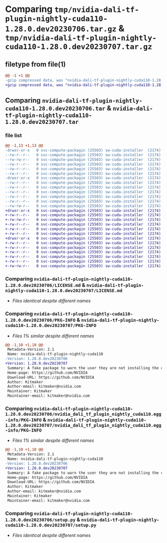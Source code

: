 # Comparing `tmp/nvidia-dali-tf-plugin-nightly-cuda110-1.28.0.dev20230706.tar.gz` & `tmp/nvidia-dali-tf-plugin-nightly-cuda110-1.28.0.dev20230707.tar.gz`

## filetype from file(1)

```diff
@@ -1 +1 @@
-gzip compressed data, was "nvidia-dali-tf-plugin-nightly-cuda110-1.28.0.dev20230706.tar", last modified: Thu Jul  6 14:23:36 2023, max compression
+gzip compressed data, was "nvidia-dali-tf-plugin-nightly-cuda110-1.28.0.dev20230707.tar", last modified: Mon Jul 10 14:23:31 2023, max compression
```

## Comparing `nvidia-dali-tf-plugin-nightly-cuda110-1.28.0.dev20230706.tar` & `nvidia-dali-tf-plugin-nightly-cuda110-1.28.0.dev20230707.tar`

### file list

```diff
@@ -1,13 +1,13 @@
-drwxr-xr-x   0 svc-compute-packagin (25503) sw-cuda-installer  (2174)        0 2023-07-06 14:23:36.188166 nvidia-dali-tf-plugin-nightly-cuda110-1.28.0.dev20230706/
--rw-r--r--   0 svc-compute-packagin (25503) sw-cuda-installer  (2174)      469 2023-07-06 14:23:36.000000 nvidia-dali-tf-plugin-nightly-cuda110-1.28.0.dev20230706/ERROR.txt
--rw-rw-r--   0 svc-compute-packagin (25503) sw-cuda-installer  (2174)    11336 2023-07-06 05:01:19.000000 nvidia-dali-tf-plugin-nightly-cuda110-1.28.0.dev20230706/LICENSE.md
--rw-r--r--   0 svc-compute-packagin (25503) sw-cuda-installer  (2174)       37 2023-07-06 14:23:36.000000 nvidia-dali-tf-plugin-nightly-cuda110-1.28.0.dev20230706/PACKAGE_NAME
--rw-r--r--   0 svc-compute-packagin (25503) sw-cuda-installer  (2174)     1708 2023-07-06 14:23:36.188166 nvidia-dali-tf-plugin-nightly-cuda110-1.28.0.dev20230706/PKG-INFO
--rw-r--r--   0 svc-compute-packagin (25503) sw-cuda-installer  (2174)      316 2023-07-06 14:23:36.000000 nvidia-dali-tf-plugin-nightly-cuda110-1.28.0.dev20230706/README.rst
-drwxr-xr-x   0 svc-compute-packagin (25503) sw-cuda-installer  (2174)        0 2023-07-06 14:23:36.188166 nvidia-dali-tf-plugin-nightly-cuda110-1.28.0.dev20230706/nvidia_dali_tf_plugin_nightly_cuda110.egg-info/
--rw-r--r--   0 svc-compute-packagin (25503) sw-cuda-installer  (2174)     1708 2023-07-06 14:23:36.000000 nvidia-dali-tf-plugin-nightly-cuda110-1.28.0.dev20230706/nvidia_dali_tf_plugin_nightly_cuda110.egg-info/PKG-INFO
--rw-r--r--   0 svc-compute-packagin (25503) sw-cuda-installer  (2174)      297 2023-07-06 14:23:36.000000 nvidia-dali-tf-plugin-nightly-cuda110-1.28.0.dev20230706/nvidia_dali_tf_plugin_nightly_cuda110.egg-info/SOURCES.txt
--rw-r--r--   0 svc-compute-packagin (25503) sw-cuda-installer  (2174)        1 2023-07-06 14:23:36.000000 nvidia-dali-tf-plugin-nightly-cuda110-1.28.0.dev20230706/nvidia_dali_tf_plugin_nightly_cuda110.egg-info/dependency_links.txt
--rw-r--r--   0 svc-compute-packagin (25503) sw-cuda-installer  (2174)       22 2023-07-06 14:23:36.000000 nvidia-dali-tf-plugin-nightly-cuda110-1.28.0.dev20230706/nvidia_dali_tf_plugin_nightly_cuda110.egg-info/top_level.txt
--rw-r--r--   0 svc-compute-packagin (25503) sw-cuda-installer  (2174)       38 2023-07-06 14:23:36.188166 nvidia-dali-tf-plugin-nightly-cuda110-1.28.0.dev20230706/setup.cfg
--rw-rw-r--   0 svc-compute-packagin (25503) sw-cuda-installer  (2174)     4560 2023-07-06 05:01:19.000000 nvidia-dali-tf-plugin-nightly-cuda110-1.28.0.dev20230706/setup.py
+drwxr-xr-x   0 svc-compute-packagin (25503) sw-cuda-installer  (2174)        0 2023-07-10 14:23:31.720039 nvidia-dali-tf-plugin-nightly-cuda110-1.28.0.dev20230707/
+-rw-r--r--   0 svc-compute-packagin (25503) sw-cuda-installer  (2174)      469 2023-07-10 14:23:31.000000 nvidia-dali-tf-plugin-nightly-cuda110-1.28.0.dev20230707/ERROR.txt
+-rw-rw-r--   0 svc-compute-packagin (25503) sw-cuda-installer  (2174)    11336 2023-07-06 05:01:19.000000 nvidia-dali-tf-plugin-nightly-cuda110-1.28.0.dev20230707/LICENSE.md
+-rw-r--r--   0 svc-compute-packagin (25503) sw-cuda-installer  (2174)       37 2023-07-10 14:23:31.000000 nvidia-dali-tf-plugin-nightly-cuda110-1.28.0.dev20230707/PACKAGE_NAME
+-rw-r--r--   0 svc-compute-packagin (25503) sw-cuda-installer  (2174)     1708 2023-07-10 14:23:31.720039 nvidia-dali-tf-plugin-nightly-cuda110-1.28.0.dev20230707/PKG-INFO
+-rw-r--r--   0 svc-compute-packagin (25503) sw-cuda-installer  (2174)      316 2023-07-10 14:23:31.000000 nvidia-dali-tf-plugin-nightly-cuda110-1.28.0.dev20230707/README.rst
+drwxr-xr-x   0 svc-compute-packagin (25503) sw-cuda-installer  (2174)        0 2023-07-10 14:23:31.720039 nvidia-dali-tf-plugin-nightly-cuda110-1.28.0.dev20230707/nvidia_dali_tf_plugin_nightly_cuda110.egg-info/
+-rw-r--r--   0 svc-compute-packagin (25503) sw-cuda-installer  (2174)     1708 2023-07-10 14:23:31.000000 nvidia-dali-tf-plugin-nightly-cuda110-1.28.0.dev20230707/nvidia_dali_tf_plugin_nightly_cuda110.egg-info/PKG-INFO
+-rw-r--r--   0 svc-compute-packagin (25503) sw-cuda-installer  (2174)      297 2023-07-10 14:23:31.000000 nvidia-dali-tf-plugin-nightly-cuda110-1.28.0.dev20230707/nvidia_dali_tf_plugin_nightly_cuda110.egg-info/SOURCES.txt
+-rw-r--r--   0 svc-compute-packagin (25503) sw-cuda-installer  (2174)        1 2023-07-10 14:23:31.000000 nvidia-dali-tf-plugin-nightly-cuda110-1.28.0.dev20230707/nvidia_dali_tf_plugin_nightly_cuda110.egg-info/dependency_links.txt
+-rw-r--r--   0 svc-compute-packagin (25503) sw-cuda-installer  (2174)       22 2023-07-10 14:23:31.000000 nvidia-dali-tf-plugin-nightly-cuda110-1.28.0.dev20230707/nvidia_dali_tf_plugin_nightly_cuda110.egg-info/top_level.txt
+-rw-r--r--   0 svc-compute-packagin (25503) sw-cuda-installer  (2174)       38 2023-07-10 14:23:31.720039 nvidia-dali-tf-plugin-nightly-cuda110-1.28.0.dev20230707/setup.cfg
+-rw-rw-r--   0 svc-compute-packagin (25503) sw-cuda-installer  (2174)     4560 2023-07-06 05:01:19.000000 nvidia-dali-tf-plugin-nightly-cuda110-1.28.0.dev20230707/setup.py
```

### Comparing `nvidia-dali-tf-plugin-nightly-cuda110-1.28.0.dev20230706/LICENSE.md` & `nvidia-dali-tf-plugin-nightly-cuda110-1.28.0.dev20230707/LICENSE.md`

 * *Files identical despite different names*

### Comparing `nvidia-dali-tf-plugin-nightly-cuda110-1.28.0.dev20230706/PKG-INFO` & `nvidia-dali-tf-plugin-nightly-cuda110-1.28.0.dev20230707/PKG-INFO`

 * *Files 1% similar despite different names*

```diff
@@ -1,10 +1,10 @@
 Metadata-Version: 2.1
 Name: nvidia-dali-tf-plugin-nightly-cuda110
-Version: 1.28.0.dev20230706
+Version: 1.28.0.dev20230707
 Summary: A fake package to warn the user they are not installing the correct package.
 Home-page: https://github.com/NVIDIA
 Download-URL: https://github.com/NVIDIA
 Author: Kitmaker
 Author-email: kitmaker@nvidia.com
 Maintainer: Kitmaker
 Maintainer-email: kitmaker@nvidia.com
```

### Comparing `nvidia-dali-tf-plugin-nightly-cuda110-1.28.0.dev20230706/nvidia_dali_tf_plugin_nightly_cuda110.egg-info/PKG-INFO` & `nvidia-dali-tf-plugin-nightly-cuda110-1.28.0.dev20230707/nvidia_dali_tf_plugin_nightly_cuda110.egg-info/PKG-INFO`

 * *Files 1% similar despite different names*

```diff
@@ -1,10 +1,10 @@
 Metadata-Version: 2.1
 Name: nvidia-dali-tf-plugin-nightly-cuda110
-Version: 1.28.0.dev20230706
+Version: 1.28.0.dev20230707
 Summary: A fake package to warn the user they are not installing the correct package.
 Home-page: https://github.com/NVIDIA
 Download-URL: https://github.com/NVIDIA
 Author: Kitmaker
 Author-email: kitmaker@nvidia.com
 Maintainer: Kitmaker
 Maintainer-email: kitmaker@nvidia.com
```

### Comparing `nvidia-dali-tf-plugin-nightly-cuda110-1.28.0.dev20230706/setup.py` & `nvidia-dali-tf-plugin-nightly-cuda110-1.28.0.dev20230707/setup.py`

 * *Files identical despite different names*

